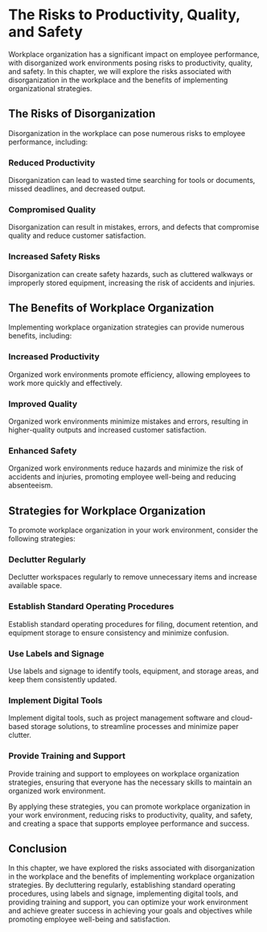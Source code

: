 # The Risks to Productivity, Quality, and Safety

Workplace organization has a significant impact on employee performance, with disorganized work environments posing risks to productivity, quality, and safety. In this chapter, we will explore the risks associated with disorganization in the workplace and the benefits of implementing organizational strategies.

The Risks of Disorganization
----------------------------

Disorganization in the workplace can pose numerous risks to employee performance, including:

### Reduced Productivity

Disorganization can lead to wasted time searching for tools or documents, missed deadlines, and decreased output.

### Compromised Quality

Disorganization can result in mistakes, errors, and defects that compromise quality and reduce customer satisfaction.

### Increased Safety Risks

Disorganization can create safety hazards, such as cluttered walkways or improperly stored equipment, increasing the risk of accidents and injuries.

The Benefits of Workplace Organization
--------------------------------------

Implementing workplace organization strategies can provide numerous benefits, including:

### Increased Productivity

Organized work environments promote efficiency, allowing employees to work more quickly and effectively.

### Improved Quality

Organized work environments minimize mistakes and errors, resulting in higher-quality outputs and increased customer satisfaction.

### Enhanced Safety

Organized work environments reduce hazards and minimize the risk of accidents and injuries, promoting employee well-being and reducing absenteeism.

Strategies for Workplace Organization
-------------------------------------

To promote workplace organization in your work environment, consider the following strategies:

### Declutter Regularly

Declutter workspaces regularly to remove unnecessary items and increase available space.

### Establish Standard Operating Procedures

Establish standard operating procedures for filing, document retention, and equipment storage to ensure consistency and minimize confusion.

### Use Labels and Signage

Use labels and signage to identify tools, equipment, and storage areas, and keep them consistently updated.

### Implement Digital Tools

Implement digital tools, such as project management software and cloud-based storage solutions, to streamline processes and minimize paper clutter.

### Provide Training and Support

Provide training and support to employees on workplace organization strategies, ensuring that everyone has the necessary skills to maintain an organized work environment.

By applying these strategies, you can promote workplace organization in your work environment, reducing risks to productivity, quality, and safety, and creating a space that supports employee performance and success.

Conclusion
----------

In this chapter, we have explored the risks associated with disorganization in the workplace and the benefits of implementing workplace organization strategies. By decluttering regularly, establishing standard operating procedures, using labels and signage, implementing digital tools, and providing training and support, you can optimize your work environment and achieve greater success in achieving your goals and objectives while promoting employee well-being and satisfaction.
